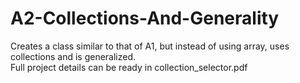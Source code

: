 # A2-Collections-And-Generality
Creates a class similar to that of A1, but instead of using array, uses collections and is generalized.   
Full project details can be ready in collection_selector.pdf
